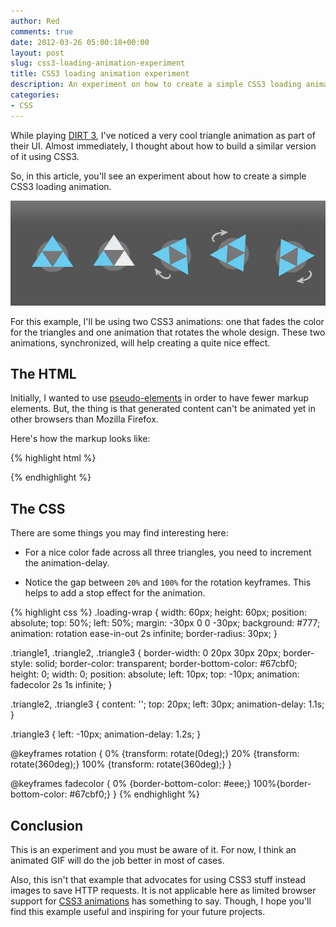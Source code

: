 ```yaml
---
author: Red
comments: true
date: 2012-03-26 05:00:18+00:00
layout: post
slug: css3-loading-animation-experiment
title: CSS3 loading animation experiment
description: An experiment on how to create a simple CSS3 loading animation inspired by DIRT 3 -  the video game.
categories:
- CSS
---
```


While playing [DIRT 3](http://www.gamespot.com/dirt-3/), I've noticed a very cool triangle animation as part of their UI. Almost immediately, I thought about how to build a similar version of it using CSS3.

So, in this article, you'll see an experiment about how to create a simple CSS3 loading animation.

![Three triangles on a circle, a loading animation inspired by DIRT 3](/dist/uploads/2012/03/css3-loading-animation.png)

<!-- more -->

For this example, I'll be using two CSS3 animations: one that fades the color for the triangles and one animation that rotates the whole design. These two animations, synchronized, will help creating a quite nice effect.

## The HTML

Initially, I wanted to use [pseudo-elements](/before-after-pseudo-elements) in order to have fewer markup elements. But, the thing is that generated content can't be animated yet in other browsers than Mozilla Firefox.

Here's how the markup looks like:

{% highlight html %}
  <div class="loading-wrap">
    <div class="triangle1"></div>
    <div class="triangle2"></div>
    <div class="triangle3"></div>
  </div>
{% endhighlight %}

## The CSS

There are some things you may find interesting here:

* For a nice color fade across all three triangles, you need to increment the animation-delay.

* Notice the gap between `20%` and `100%` for the rotation keyframes. This helps to add a stop effect for the animation.

{% highlight css %}
  .loading-wrap {
    width: 60px; height: 60px;
    position: absolute;
    top: 50%; left: 50%;
    margin: -30px 0 0 -30px;
    background: #777;
    animation: rotation ease-in-out 2s infinite;
    border-radius: 30px;
  }

  .triangle1,
  .triangle2,
  .triangle3 {
    border-width: 0 20px 30px 20px;
    border-style: solid;
    border-color: transparent;
    border-bottom-color: #67cbf0;
    height: 0; width: 0;
    position: absolute;
    left: 10px; top: -10px;
    animation: fadecolor 2s 1s infinite;
  }

  .triangle2,
  .triangle3 {
    content: '';
    top: 20px; left: 30px;
    animation-delay: 1.1s;
  }

  .triangle3 {
    left: -10px;
    animation-delay: 1.2s;
  }

  @keyframes rotation {
    0% {transform: rotate(0deg);}
    20% {transform: rotate(360deg);}
    100% {transform: rotate(360deg);}
  }

  @keyframes fadecolor {
    0% {border-bottom-color: #eee;}
    100%{border-bottom-color: #67cbf0;}
  }
{% endhighlight %}

## Conclusion

This is an experiment and you must be aware of it. For now, I think an animated GIF will do the job better in most of cases.

Also, this isn't that example that advocates for using CSS3 stuff instead images to save HTTP requests. It is not applicable here as limited browser support for [CSS3 animations](/cool-notification-messages-with-css3-jquery) has something to say. Though, I hope you'll find this example useful and inspiring for your future projects.